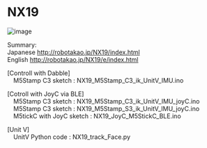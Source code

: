 # NX19
![image](NX19_.jpg)

Summary:  
Japanese http://robotakao.jp/NX19/index.html  
English http://robotakao.jp/NX19/e/index.html

[Controll with Dabble]  
&emsp;M5Stamp C3 sketch : NX19_M5Stamp_C3_ik_UnitV_IMU.ino  

[Cotroll with JoyC via BLE]  
&emsp;M5Stamp C3 sketch : NX19_M5Stamp_C3_ik_UnitV_IMU_joyC.ino  
&emsp;M5Stamp C3 sketch : NX19_M5Stamp_S3_ik_UnitV_IMU_joyC.ino  
&emsp;M5tickC with JoyC sketch : NX19_JoyC_M5StickC_BLE.ino  

[Unit V]  
&emsp;UnitV Python code : NX19_track_Face.py
